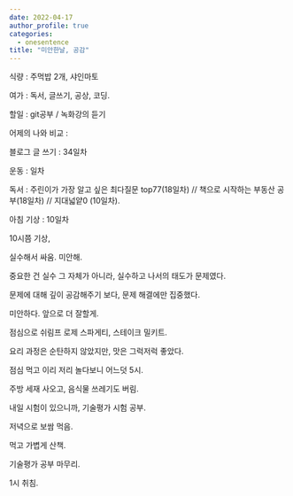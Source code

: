 ```yaml
---
date: 2022-04-17
author_profile: true
categories:
  - onesentence
title: "미안한날, 공감"
---
```


식량 :  주먹밥 2개, 샤인마토

여가 : 독서, 글쓰기, 공상, 코딩.

할일 : git공부 / 녹화강의 듣기

어제의 나와 비교 : 


블로그 글 쓰기 : 34일차

운동 : 일차

독서 : 주린이가 가장 알고 싶은 최다질문 top77(18일차) // 책으로 시작하는 부동산 공부(18일차) // 지대넓얕0 (10일차).

아침 기상 : 10일차



10시쯤 기상, 

실수해서 싸움. 미안해. 
 
중요한 건 실수 그 자체가 아니라, 실수하고 나서의 태도가 문제였다.

문제에 대해 깊이 공감해주기 보다, 문제 해결에만 집중했다. 

미안하다. 앞으로 더 잘할게.

점심으로 쉬림프 로제 스파게티, 스테이크 밀키트.

요리 과정은 순탄하지 않았지만, 맛은 그럭저럭 좋았다.

점심 먹고 이리 저리 놀다보니 어느덧 5시.

주방 세재 사오고, 음식물 쓰레기도 버림.

내일 시험이 있으니까, 기술평가 시험 공부.

저녁으로 보쌈 먹음.

먹고 가볍게 산책.

기술평가 공부 마무리.

1시 취침.
